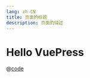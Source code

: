 ```yaml
---
lang: zh-CN
title: 页面的标题
description: 页面的描述
---
```


# Hello VuePress

@[code](/src/utils/request/request-cache2.js)

<script setup lang="ts">
import RequestCache from '@/utils/request/request-cache2.js'
console.log(RequestCache)
</script>
